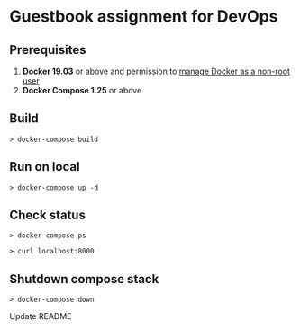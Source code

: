 # Guestbook assignment for DevOps

## Prerequisites

1. **Docker 19.03** or above and permission to [manage Docker as a non-root user](https://docs.docker.com/engine/install/linux-postinstall/#manage-docker-as-a-non-root-user)
2. **Docker Compose 1.25** or above

## Build
```
> docker-compose build
```

## Run on local
```
> docker-compose up -d
```

## Check status
```
> docker-compose ps

> curl localhost:8000
```

## Shutdown compose stack
```
> docker-compose down

```
Update README
